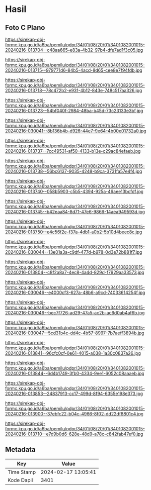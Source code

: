# Hasil

## Foto C Plano

https://sirekap-obj-formc.kpu.go.id/a6ba/pemilu/pdpr/34/01/08/20/01/3401082001015-20240216-013704--c48aa665-e83a-4b32-97b4-dfe7ad1f3c05.jpg

https://sirekap-obj-formc.kpu.go.id/a6ba/pemilu/pdpr/34/01/08/20/01/3401082001015-20240216-013715--979771d6-84b5-4acd-8d65-cee8e7f94fdb.jpg

https://sirekap-obj-formc.kpu.go.id/a6ba/pemilu/pdpr/34/01/08/20/01/3401082001015-20240216-013718--78c472b2-e931-4b12-843e-748c517aa326.jpg

https://sirekap-obj-formc.kpu.go.id/a6ba/pemilu/pdpr/34/01/08/20/01/3401082001015-20240216-013723--54bf040f-2984-48ba-b45d-73c23133e3bf.jpg

https://sirekap-obj-formc.kpu.go.id/a6ba/pemilu/pdpr/34/01/08/20/01/3401082001015-20240216-030041--8b136b4b-d926-44e7-9e64-4b00e01732a0.jpg

https://sirekap-obj-formc.kpu.go.id/a6ba/pemilu/pdpr/34/01/08/20/01/3401082001015-20240216-013737--7cc49531-af50-4133-b13e-c29ac84efaeb.jpg

https://sirekap-obj-formc.kpu.go.id/a6ba/pemilu/pdpr/34/01/08/20/01/3401082001015-20240216-013738--56bc6137-9035-4248-b9ca-3731fa57e4f4.jpg

https://sirekap-obj-formc.kpu.go.id/a6ba/pemilu/pdpr/34/01/08/20/01/3401082001015-20240216-013740--058b5903-c5b5-4394-925a-46aee13bcfdf.jpg

https://sirekap-obj-formc.kpu.go.id/a6ba/pemilu/pdpr/34/01/08/20/01/3401082001015-20240216-013745--b42eaa84-8d71-47e6-9866-14aea949593d.jpg

https://sirekap-obj-formc.kpu.go.id/a6ba/pemilu/pdpr/34/01/08/20/01/3401082001015-20240216-013750--e4c56f2e-f37a-4db1-a0b2-5b10d4beec8c.jpg

https://sirekap-obj-formc.kpu.go.id/a6ba/pemilu/pdpr/34/01/08/20/01/3401082001015-20240216-030044--13e01a3a-c9df-477d-b978-0d3e72b881f7.jpg

https://sirekap-obj-formc.kpu.go.id/a6ba/pemilu/pdpr/34/01/08/20/01/3401082001015-20240216-013804--c8f2a8a7-4ec8-4a4d-829d-f7929aa33573.jpg

https://sirekap-obj-formc.kpu.go.id/a6ba/pemilu/pdpr/34/01/08/20/01/3401082001015-20240216-030046--e4000cf3-627a-48b6-a9cd-74033614254f.jpg

https://sirekap-obj-formc.kpu.go.id/a6ba/pemilu/pdpr/34/01/08/20/01/3401082001015-20240216-030046--bec7f726-ad29-47a5-ac2b-ac6d0ab4af6b.jpg

https://sirekap-obj-formc.kpu.go.id/a6ba/pemilu/pdpr/34/01/08/20/01/3401082001015-20240216-030047--5cd31b4c-dd4c-4b57-8997-7b7aeff3894b.jpg

https://sirekap-obj-formc.kpu.go.id/a6ba/pemilu/pdpr/34/01/08/20/01/3401082001015-20240216-013841--96cfc0cf-0e61-4015-a038-1a30c0837a26.jpg

https://sirekap-obj-formc.kpu.go.id/a6ba/pemilu/pdpr/34/01/08/20/01/3401082001015-20240216-013844--6d4b1749-3fb0-4334-9ee1-6052c08aaaeb.jpg

https://sirekap-obj-formc.kpu.go.id/a6ba/pemilu/pdpr/34/01/08/20/01/3401082001015-20240216-013853--24837913-cc17-499d-8f94-6355e198e373.jpg

https://sirekap-obj-formc.kpu.go.id/a6ba/pemilu/pdpr/34/01/08/20/01/3401082001015-20240216-013900--37ebfc22-b04c-4966-8f02-dd22df8801c4.jpg

https://sirekap-obj-formc.kpu.go.id/a6ba/pemilu/pdpr/34/01/08/20/01/3401082001015-20240216-013710--e7d9b0d6-628e-48d9-a78c-c842fab47ef0.jpg


## Metadata

| Key        | Value               |
| ---------- | ------------------- |
| Time Stamp | 2024-02-17 13:05:41 |
| Kode Dapil | 3401                |



